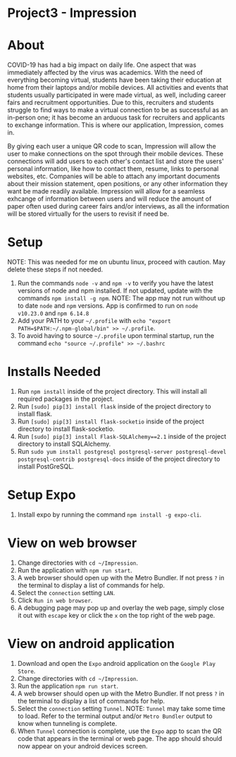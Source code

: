 # Project3 - Impression

# About
COVID-19 has had a big impact on daily life. One aspect that was immediately affected by the virus was academics.
With the need of everything becoming virtual, students have been taking their education at home from their laptops and/or mobile devices.
All activities and events that students usually participated in were made virtual, as well, including career fairs and recruitment opportunities.
Due to this, recruiters and students struggle to find ways to make a virtual connection to be as successful as an in-person one;
it has become an arduous task for recruiters and applicants to exchange information. This is where our application, Impression, comes in.

By giving each user a unique QR code to scan, Impression will allow the user to make connections on the spot through their mobile devices.
These connections will add users to each other's contact list and store the users' personal information, like how to contact them, resume, links to personal websites, etc.
Companies will be able to attach any important documents about their mission statement, open positions, or any other information they want be made readily available.
Impression will allow for a seamless exhcange of information between users and will reduce the amount of paper often used during career fairs and/or interviews,
as all the information will be stored virtually for the users to revisit if need be.


# Setup
NOTE: This was needed for me on ubuntu linux, proceed with caution. May delete these steps if not needed.

1. Run the commands `node -v` and `npm -v` to verify you have the latest versions of node and npm installed. If not updated, update with the commands `npm install -g npm`.
   NOTE: The app may not run without up to date `node` and `npm` versions. App is confirmed to run on `node   v10.23.0` and `npm 6.14.8` 
2. Add your PATH to your `~/.profile` with `echo "export PATH=$PATH:~/.npm-global/bin" >> ~/.profile`.
3. To avoid having to source `~/.profile` upon terminal startup, run the command `echo "source ~/.profile" >> ~/.bashrc`

# Installs Needed
1. Run `npm install` inside of the project directory. This will install all required packages in the project.
2. Run `[sudo] pip[3] install flask` inside of the project directory to install flask.
3. Run `[sudo] pip[3] install flask-socketio` inside of the project directory to install flask-socketio.
4. Run `[sudo] pip[3] install Flask-SQLAlchemy==2.1` inside of the project directory to install SQLAlchemy.
5. Run `sudo yum install postgresql postgresql-server postgresql-devel postgresql-contrib postgresql-docs` inside of the project directory to install PostGreSQL.

# Setup Expo
1. Install expo by running the command `npm install -g expo-cli`.

# View on web browser
1. Change directories with `cd ~/Impression`.
2. Run the application with `npm run start`.
3. A web browser should open up with the Metro Bundler. If not press `?` in the terminal to display a list of commands for help.
4. Select the `connection` setting `LAN`.
5. Click `Run in web browser`.
6. A debugging page may pop up and overlay the web page, simply close it out with `escape` key or click the `x` on the top right of the web page.

# View on android application
1. Download and open the `Expo` android application on the `Google Play Store`. 
2. Change directories with `cd ~/Impression`.
3. Run the application `npm run start`.
4. A web browser should open up with the Metro Bundler. If not press `?` in the terminal to display a list of commands for help.
5. Select the `connection` setting `Tunnel`.
   NOTE: `Tunnel` may take some time to load. Refer to the terminal output and/or `Metro Bundler` output to know when tunneling is complete.
6. When `Tunnel` connection is complete, use the `Expo` app to scan the QR code that appears in the terminal or web page. The app should should now appear on your android devices screen.
